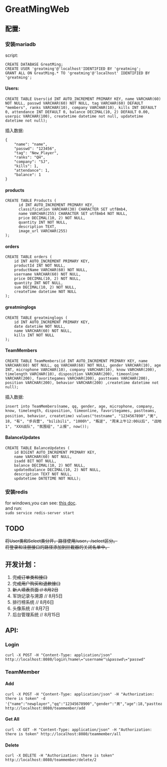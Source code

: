 # GreatMingWeb
## 配置:
### 安装mariadb
script:
```
CREATE DATABASE GreatMing;
CREATE USER 'greatming'@'localhost'IDENTIFIED BY 'greatming';
GRANT ALL ON GreatMing.* TO 'greatming'@'localhost' IDENTIFIED BY 'greatming';
```
#### Users:
```
CREATE TABLE Users(id INT AUTO_INCREMENT PRIMARY KEY, name VARCHAR(60) NOT NULL, passwd VARCHAR(60) NOT NULL, tag VARCHAR(60) DEFAULT "members", ranks VARCHAR(10), company VARCHAR(10), kills INT DEFAULT 0, attendance INT DEFAULT 0, balance DECIMAL(10, 2) DEFAULT 0.00, userpic VARCHAR(100), createtime datetime not null, updatetime datetime not null);
```
插入数据:
```
{
    "name": "name",
    "passwd": "123456",
    "tag": "New_Player",
    "ranks": "QH",
    "company": "SJ",
    "kills": 1,
    "attendance": 1,
    "balance": 1
}
```
#### products
```
CREATE TABLE Products (
      id INT AUTO_INCREMENT PRIMARY KEY,
      classification VARCHAR(30) CHARACTER SET utf8mb4,
      name VARCHAR(255) CHARACTER SET utf8mb4 NOT NULL,
      price DECIMAL(10, 2) NOT NULL,
      quantity INT NOT NULL,
      description TEXT,
      image_url VARCHAR(255)
);
```

#### orders
```mysql
CREATE TABLE orders (
    id INT AUTO_INCREMENT PRIMARY KEY,
    productId INT NOT NULL,
    productName VARCHAR(60) NOT NULL,
    username VARCHAR(60) NOT NULL,
    price DECIMAL(10, 2) NOT NULL,
    quantity INT NOT NULL,
    sum DECIMAL(10, 2) NOT NULL,
    createTime datetime NOT NULL
);

```
#### greatminglogs
``` shell
CREATE TABLE greatminglogs (
    id INT AUTO_INCREMENT PRIMARY KEY,
    date datetime NOT NULL,
    name VARCHAR(60) NOT NULL,
    kills INT NOT NULL
);
```


#### TeamMembers
``` shell
CREATE TABLE TeamMembers(id INT AUTO_INCREMENT PRIMARY KEY, name VARCHAR(60) NOT NULL, qq VARCHAR(60) NOT NULL, gender VARCHAR(10), age INT, microphone VARCHAR(10), company VARCHAR(10), know VARCHAR(200), timelength VARCHAR(10), disposition VARCHAR(200), timeonline VARCHAR(200), favoritegames VARCHAR(200), pastteams VARCHAR(200), position VARCHAR(200), behavior VARCHAR(200) ,createtime datetime not null);
```
插入数据:
```
insert into TeamMembers(name, qq, gender, age, microphone, company, know, timelength, disposition, timeonline, favoritegames, pastteams, position, behavior, createtime) values("testname", "1234567890","男", 18, "有", "步兵营", "bilibili", "1000h", "叛逆", "周末上午12:00以后", "战地1", "XXX战队", "氛围组", "上报", now());
```

#### BalanceUpdates
``` shell
CREATE TABLE BalanceUpdates (
    id BIGINT AUTO_INCREMENT PRIMARY KEY,
    name VARCHAR(60) NOT NULL,
    isadd BIT NOT NULL,
    balance DECIMAL(10, 2) NOT NULL, 
    updatedbalance DECIMAL(10, 2) NOT NULL,
    description TEXT NOT NULL,
    updatetime DATETIME NOT NULL);  
```

### 安装redis
for windows,you can see: [this doc](https://redis.io/docs/latest/operate/oss_and_stack/install/install-redis/install-redis-on-windows/).  
and run:  
```sudo service redis-server start```
## TODO
~~将User类和Select类分开，路径使用/user，/select区分。~~  
~~将登录和注册接口的路径添加到拦截器的关闭名单中。~~

## 开发计划：
1. ~~完成订单类和接口~~
2. ~~完成用户购买和退款接口~~
3. ~~新人填表页面  // 8月2日~~
4. 军饷记录与溯源  // 8月5日
5. 排行榜系统     // 8月6日
6. 头像系统      // 8月7日
7. 后台管理系统   // 8月15日

## API:
### Login
``` shell
curl -X POST -H "Content-Type: application/json" http://localhost:8080/login\?name\="username"\&passwd\="passwd"
```
### TeamMember
#### Add
``` shell
curl -X POST -H "Content-Type: application/json" -H "Authorization: there is token" -d '{"name":"newplayer","qq":"12345678900","gender":"男","age":18,"pastteams":"GreatMing"}' http://localhost:8080/teammember/add
```
#### Get All
``` shell
curl -X GET -H "Content-Type: application/json" -H "Authorization: there is token" http://localhost:8080/teammember/all
```
#### Delete
``` shell
curl -X DELETE -H "Authorization: there is token" http://localhost:8080/teammember/delete/2
```